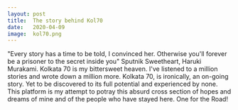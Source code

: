 ```yaml
---
layout: post
title:  The story behind Kol70
date:   2020-04-09
image:  kol70.png
---
```


"Every story has a time to be told, I convinced her. Otherwise you'll forever be a prisoner to the secret inside you"
Sputnik Sweetheart, Haruki Murakami.
Kolkata 70 is my bittersweet heaven. I've listened to a million stories and wrote down a million more. Kolkata 70, is ironically, an on-going story. Yet to be discovered to its full potential and experienced by none.
This platform is my attempt to potray this absurd cross section of hopes and dreams of mine and of the people who have stayed here.
One for the Road!

